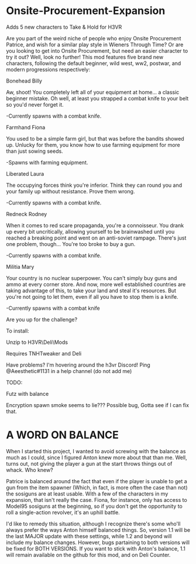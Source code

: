 # Onsite-Procurement-Expansion
Adds 5 new characters to Take &amp; Hold for H3VR


Are you part of the weird niche of people who enjoy Onsite Procurement Patrice, and wish for a similar play style in Wieners Through Time? Or are you looking to get into Onsite Procurement, but need an easier character to try it out? Well, look no further! This mod features five brand new characters, following the default beginner, wild west, ww2, postwar, and modern progressions respectively:


Bonehead Billy

Aw, shoot! You completely left all of your equipment at home... a classic beginner mistake. Oh well, at least you strapped a combat knife to your belt so you'd never forget it.

-Currently spawns with a combat knife.


Farmhand Fiona

You used to be a simple farm girl, but that was before the bandits showed up. Unlucky for them, you know how to use farming equipment for more than just sowing seeds.

-Spawns with farming equipment.


Liberated Laura

The occupying forces think you're inferior. Think they can round you and your family up without resistance. Prove them wrong.

-Currently spawns with a combat knife.


Redneck Rodney

When it comes to red scare propaganda, you're a connoisseur. You drank up every bit uncritically, allowing yourself to be brainwashed until you reached a breaking point and went on an anti-soviet rampage. There's just one problem, though... You're too broke to buy a gun.

-Currently spawns with a combat knife.


Militia Mary

Your country is no nuclear superpower. You can't simply buy guns and ammo at every corner store. And now, more well established countries are taking advantage of this, to take your land and steal it's resources. But you're not going to let them, even if all you have to stop them is a knife.

-Currently spawns with a combat knife


Are you up for the challenge?


To install:

Unzip to H3VR\Deli\Mods


Requires TNHTweaker and Deli


Have problems? I'm hovering around the h3vr Discord! Ping @Aeesthetic#1131 in a help channel (do not add me)

TODO:

Futz with balance

Encryption spawn smoke seems to lie??? Possible bug, Gotta see if I can fix that.

# A WORD ON BALANCE
When I started this project, I wanted to avoid screwing with the balance as much as I could, since I figured Anton knew more about that than me. Well, turns out, not giving the player a gun at the start throws things out of whack. Who knew?

Patrice is balanced around the fact that even if the player is unable to get a gun from the item spawner (Which, in fact, is more often the case than not) the sosiguns are at least usable. With a few of the characters in my expansion, that isn't really the case. Fiona, for instance, only has access to Model95 sosiguns at the beginning, so if you don't get the opportunity to roll a single-action revolver, it's an uphill battle.

I'd like to remedy this situation, although I recognize there's some who'll always prefer the ways Anton himself balanced things. So, version 1.1 will be the last MAJOR update with these settings, while 1.2 and beyond will include my balance changes. However, bugs partaining to both versions will be fixed for BOTH VERSIONS. If you want to stick with Anton's balance, 1.1 will remain available on the github for this mod, and on Deli Counter.

